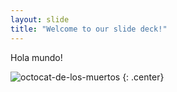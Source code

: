 ```yaml
---
layout: slide
title: "Welcome to our slide deck!"
---
```


Hola mundo!

![octocat-de-los-muertos](https://octodex.github.com/images/octocat-de-los-muertos.jpg)
{: .center}
